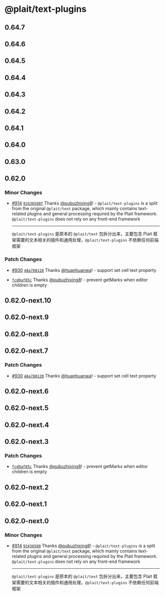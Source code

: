 # @plait/text-plugins

## 0.64.7

## 0.64.6

## 0.64.5

## 0.64.4

## 0.64.3

## 0.64.2

## 0.64.1

## 0.64.0

## 0.63.0

## 0.62.0

### Minor Changes

-   [#914](https://github.com/worktile/plait/pull/914) [`92436588f`](https://github.com/worktile/plait/commit/92436588fa95557474c8ebc0c282330376622fb4) Thanks [@pubuzhixing8](https://github.com/pubuzhixing8)! - `@plait/text-plugins` is a split from the original `@plait/text` package, which mainly contains text-related plugins and general processing required by the Plait framework. `@plait/text-plugins` does not rely on any front-end framework

    ***

    `@plait/text-plugins` 是原本的 `@plait/text` 包拆分出来，主要包含 Plait 框架需要的文本相关的插件和通用处理，`@plait/text-plugins` 不依赖任何前端框架

### Patch Changes

-   [#930](https://github.com/worktile/plait/pull/930) [`48a780120`](https://github.com/worktile/plait/commit/48a780120c4ed9d2106dc2e153fd30840a1953f2) Thanks [@huanhuanwa](https://github.com/huanhuanwa)! - support set cell text property

*   [`fcd0af85c`](https://github.com/worktile/plait/commit/fcd0af85c695b8ac52cd49388b663a15ce2f8cbf) Thanks [@pubuzhixing8](https://github.com/pubuzhixing8)! - prevent getMarks when editor children is empty

## 0.62.0-next.10

## 0.62.0-next.9

## 0.62.0-next.8

## 0.62.0-next.7

### Patch Changes

-   [#930](https://github.com/worktile/plait/pull/930) [`48a780120`](https://github.com/worktile/plait/commit/48a780120c4ed9d2106dc2e153fd30840a1953f2) Thanks [@huanhuanwa](https://github.com/huanhuanwa)! - support set cell text property

## 0.62.0-next.6

## 0.62.0-next.5

## 0.62.0-next.4

## 0.62.0-next.3

### Patch Changes

-   [`fcd0af85c`](https://github.com/worktile/plait/commit/fcd0af85c695b8ac52cd49388b663a15ce2f8cbf) Thanks [@pubuzhixing8](https://github.com/pubuzhixing8)! - prevent getMarks when editor children is empty

## 0.62.0-next.2

## 0.62.0-next.1

## 0.62.0-next.0

### Minor Changes

-   [#914](https://github.com/worktile/plait/pull/914) [`92436588`](https://github.com/worktile/plait/commit/92436588fa95557474c8ebc0c282330376622fb4) Thanks [@pubuzhixing8](https://github.com/pubuzhixing8)! - `@plait/text-plugins` is a split from the original `@plait/text` package, which mainly contains text-related plugins and general processing required by the Plait framework. `@plait/text-plugins` does not rely on any front-end framework

    ***

    `@plait/text-plugins` 是原本的 `@plait/text` 包拆分出来，主要包含 Plait 框架需要的文本相关的插件和通用处理，`@plait/text-plugins` 不依赖任何前端框架
